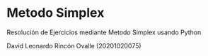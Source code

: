 # Metodo Simplex
Resolución de Ejercicios mediante Metodo Simplex usando Python

David Leonardo Rincón Ovalle (20201020075)
